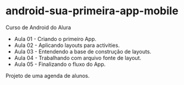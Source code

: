 # android-sua-primeira-app-mobile
Curso de Android do Alura

* Aula 01 - Criando o primeiro App.
* Aula 02 - Aplicando layouts para activities.
* Aula 03 - Entendendo a base de construção de layouts.
* Aula 04 - Trabalhando com arquivo fonte de layout.
* Aula 05 - Finalizando o fluxo do App.

Projeto de uma agenda de alunos.
